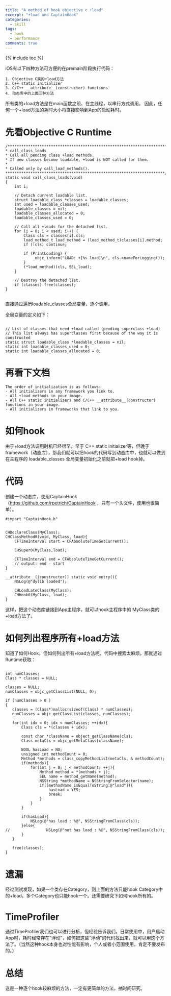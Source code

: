 ```yaml
---
title: "A method of hook objective c +load"
excerpt: "+load and CaptainHook"
categories:
  - Skill
tags:
  - hook
  - performance
comments: true
---
```


{% include toc %}

iOS有以下四种方法可方便的在premain阶段执行代码：

```
1. Objective C类的+load方法
2. C++ static initializer
3. C/C++ __attribute__(constructor) functions 
4. 动态库中的上面三种方法
```


所有类的+load方法是在main函数之前、在主线程，以串行方式调用。
因此，任何一个+load方法的耗时大小将直接影响到App的启动耗时。

# 先看Objective C Runtime

```
/***********************************************************************
* call_class_loads
* Call all pending class +load methods.
* If new classes become loadable, +load is NOT called for them.
*
* Called only by call_load_methods().
**********************************************************************/
static void call_class_loads(void)
{
    int i;
    
    // Detach current loadable list.
    struct loadable_class *classes = loadable_classes;
    int used = loadable_classes_used;
    loadable_classes = nil;
    loadable_classes_allocated = 0;
    loadable_classes_used = 0;
    
    // Call all +loads for the detached list.
    for (i = 0; i < used; i++) {
        Class cls = classes[i].cls;
        load_method_t load_method = (load_method_t)classes[i].method;
        if (!cls) continue; 

        if (PrintLoading) {
            _objc_inform("LOAD: +[%s load]\n", cls->nameForLogging());
        }
        (*load_method)(cls, SEL_load);
    }
    
    // Destroy the detached list.
    if (classes) free(classes);
}


```

直接通过遍历loadable_classes全局变量，逐个调用。

全局变量的定义如下：

```

// List of classes that need +load called (pending superclass +load)
// This list always has superclasses first because of the way it is constructed
static struct loadable_class *loadable_classes = nil;
static int loadable_classes_used = 0;
static int loadable_classes_allocated = 0;

```


# 再看下文档

```
The order of initialization is as follows:
- All initializers in any framework you link to.
- All +load methods in your image.
- All C++ static initializers and C/C++ __attribute__(constructor) functions in your image.
- All initializers in frameworks that link to you.
```

# 如何hook

由于+load方法调用时机已经很早，早于 C++ static initializer等，但晚于framework（动态库），那我们就可以把hook的代码写到动态库中，也就可以做到在主程序的 loadable_classes 全局变量初始化之前就把+load hook掉。


# 代码

创建一个动态库，使用CaptainHook （https://github.com/rpetrich/CaptainHook ，只有一个头文件，使用也很简单）。


```
#import "CaptainHook.h"


CHDeclareClass(MyClass);
CHClassMethod0(void, MyClass, load){
    CFTimeInterval start = CFAbsoluteTimeGetCurrent();
    
    CHSuper0(MyClass,load);
    
    CFTimeInterval end = CFAbsoluteTimeGetCurrent();
    // output: end - start
}

__attribute__((constructor)) static void entry(){
    NSLog(@"dylib loaded");
    
    CHLoadLateClass(MyClass);
    CHHook0(MyClass, load);
}
```

这样，把这个动态库链接到App主程序，就可以hook主程序中的 MyClass类的+load方法了。

# 如何列出程序所有+load方法

知道了如何Hook，但如何列出所有+load方法呢，代码中搜索太麻烦，那就通过Runtime获取：


```

int numClasses;
Class * classes = NULL;
    
classes = NULL;
numClasses = objc_getClassList(NULL, 0);
    
if (numClasses > 0 )
{
   classes = (Class*)malloc(sizeof(Class) * numClasses);
   numClasses = objc_getClassList(classes, numClasses);
   
   for(int idx = 0; idx < numClasses; ++idx){
       Class cls = *(classes + idx);
       
       const char *className = object_getClassName(cls);
       Class metaCls = objc_getMetaClass(className);
       
       BOOL hasLoad = NO;
       unsigned int methodCount = 0;
       Method *methods = class_copyMethodList(metaCls, & methodCount);
       if(methods){
           for(int j = 0; j < methodCount; ++j){
               Method method = *(methods + j);
               SEL name = method_getName(method);
               NSString *methodName = NSStringFromSelector(name);
               if([methodName isEqualToString:@"load"]){
                   hasLoad = YES;
                   break;
               }
           }
       }
       
       if(hasLoad){
           NSLog(@"has load : %@", NSStringFromClass(cls));
       }else{
//                NSLog(@"not has load : %@", NSStringFromClass(cls));
       }
   }
   
   free(classes);
}

```


# 遗漏

经过测试发现，如果一个类存在Category，则上面的方法只能hook Category中的+load，多个Category也只能hook一个。还需要研究下如何hook所有的。


# TimeProfiler

通过TimeProfiler我们也可以进行分析，但经验告诉我们，日常使用中，用户启动App时，耗时经常存在“浮动”，如何把这些“浮动”的代码找出来，就可以用这个方法了。（当然这种hook本身也对性能有影响，个人或者小范围使用，肯定不要发布的。）


# 总结

这是一种逐个hook较麻烦的方法，一定有更简单的方法，抽时间研究。













